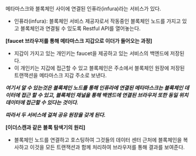메타마스크와 블록체인 사이에 연결된 인퓨라(infura)라는 서비스가 있다.

- 인퓨라(infura): 블록체인 서비스 제공자로서 작동중인 블록체인 노드를 가지고 있고 블록체인과 연결될 수 있도록 Restful API를 열어놓는다.

**[faucet 브라우저를 통해 메타마스크 지갑으로 이더가 들어오는 과정]**

- 지갑이 가지고 있는 개인키는 faucet을 제공하고 있는 서비스의 백엔드에 저장된다.
- 이 개인키는 지갑에 접근할 수 있고 블록체인은 주소에서 블록체인 원장에 저장된 트랜잭션을 메타마스크 지갑 주소로 보낸다.

**_여기서 알 수 있는것은 블록체인 노드를 통해 인퓨라에 연결된 메타마스크는 블록체인 데이터에 접근 할 수 있고, 블록체인 채널을 통해 백엔드에 연결된 브라우저 또한 동일 위치 데이터에 접근할 수 있다는 것이다._**
<br>

**_따라서 두 서비스에 걸쳐 공유 원장을 갖게 된다._**

**[이더스캔과 같은 블록 탐색기의 원리]**

- 블록체인 노드를 연결하고 호스팅하여 그것들의 데이터 센터 근처에 블록체인을 복사하고 이것을 모든 트랜잭션과 함께 처리하여 브라우저를 통해 결과를 보여준다.
